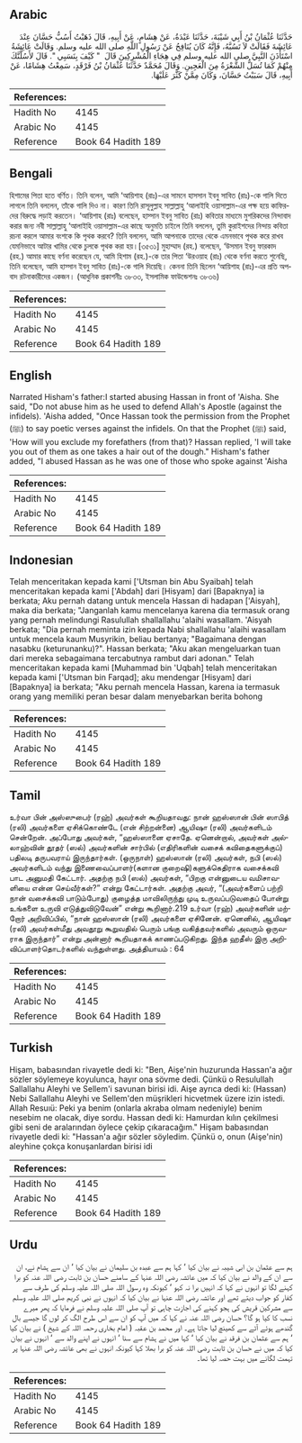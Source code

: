 ## Arabic


<div dir="rtl" lang="ar" style={{fontSize:'larger',backgroundColor:'#f8f9fa',padding:20}}>
حَدَّثَنَا عُثْمَانُ بْنُ أَبِي شَيْبَةَ، حَدَّثَنَا عَبْدَةُ، عَنْ هِشَامٍ، عَنْ أَبِيهِ، قَالَ ذَهَبْتُ أَسُبُّ حَسَّانَ عِنْدَ عَائِشَةَ فَقَالَتْ لاَ تَسُبَّهُ، فَإِنَّهُ كَانَ يُنَافِحُ عَنْ رَسُولِ اللَّهِ صلى الله عليه وسلم‏.‏ وَقَالَتْ عَائِشَةُ اسْتَأْذَنَ النَّبِيَّ صلى الله عليه وسلم فِي هِجَاءِ الْمُشْرِكِينَ قَالَ ‏ "‏ كَيْفَ بِنَسَبِي ‏"‏‏.‏ قَالَ لأَسُلَّنَّكَ مِنْهُمْ كَمَا تُسَلُّ الشَّعْرَةُ مِنَ الْعَجِينِ‏.‏ وَقَالَ مُحَمَّدٌ حَدَّثَنَا عُثْمَانُ بْنُ فَرْقَدٍ، سَمِعْتُ هِشَامًا، عَنْ أَبِيهِ، قَالَ سَبَبْتُ حَسَّانَ، وَكَانَ مِمَّنْ كَثَّرَ عَلَيْهَا‏.‏
</div>
<div style={{backgroundColor:'#f8f9fa',padding:20, marginBottom: 10}}><table> <thead> <tr> <th>References:</th> <th></th> </tr> </thead> <tbody><tr><td>Hadith No</td><td>4145</td></tr><tr><td>Arabic No</td><td>4145</td></tr><tr><td>Reference</td><td>Book 64 Hadith 189</td></tr></tbody></table></div>

## Bengali


<div dir="ltr" lang="bn" style={{fontSize:'larger',backgroundColor:'#f8f9fa',padding:20}}>
হিশামের পিতা হতে বর্ণিত। তিনি বলেন, আমি ‘আয়িশাহ (রাঃ)-এর সামনে হাসসান ইবনু সাবিত (রাঃ)-কে গালি দিতে লাগলে তিনি বললেন, তাঁকে গালি দিও না। কারণ তিনি রাসূলুল্লাহ সাল্লাল্লাহু ‘আলাইহি ওয়াসাল্লাম-এর পক্ষ হয়ে কাফিরদের বিরুদ্ধে লড়াই করতেন। ‘আয়িশাহ (রাঃ) বলেছেন, হাস্সান ইবনু সাবিত (রাঃ) কবিতার মাধ্যমে মুশরিকদের নিন্দাবাদ করার জন্য নবী সাল্লাল্লাহু ‘আলাইহি ওয়াসাল্লাম-এর কাছে অনুমতি চাইলে তিনি বললেন, তুমি কুরাইশদের নিন্দায় কবিতা রচনা করলে আমার বংশকে কি পৃথক করবে? তিনি বললেন, আমি আপনাকে তাদের থেকে এমনভাবে পৃথক করে রাখব যেমনিভাবে আটার খামির থেকে চুলকে পৃথক করা হয়।[৩৫৩১] মুহাম্মাদ (রহ.) বলেছেন, ‘উসমান ইবনু ফারকাদ (রহ.) আমার কাছে বর্ণনা করেছেন যে, আমি হিশাম (রহ.)-কে তার পিতা ‘উরওয়াহ (রাঃ) থেকে বর্ণনা করতে শুনেছি, তিনি বলেছেন, আমি হাস্সান ইবনু সাবিত (রাঃ)-কে গালি দিয়েছি। কেননা তিনি ছিলেন ‘আয়িশাহ (রাঃ)-এর প্রতি অপবাদ রটনাকারীদের একজন। (আধুনিক প্রকাশনীঃ ৩৮৩৩, ইসলামিক ফাউন্ডেশনঃ ৩৮৩৬)
</div>
<div style={{backgroundColor:'#f8f9fa',padding:20, marginBottom: 10}}><table> <thead> <tr> <th>References:</th> <th></th> </tr> </thead> <tbody><tr><td>Hadith No</td><td>4145</td></tr><tr><td>Arabic No</td><td>4145</td></tr><tr><td>Reference</td><td>Book 64 Hadith 189</td></tr></tbody></table></div>

## English


<div dir="ltr" lang="en" style={{fontSize:'larger',backgroundColor:'#f8f9fa',padding:20}}>
Narrated Hisham's father:I started abusing Hassan in front of 'Aisha. She said, "Do not abuse him as he used to defend Allah's Apostle (against the infidels). 'Aisha added, "Once Hassan took the permission from the Prophet (ﷺ) to say poetic verses against the infidels. On that the Prophet (ﷺ) said, 'How will you exclude my forefathers (from that)? Hassan replied, 'I will take you out of them as one takes a hair out of the dough." Hisham's father added, "I abused Hassan as he was one of those who spoke against 'Aisha
</div>
<div style={{backgroundColor:'#f8f9fa',padding:20, marginBottom: 10}}><table> <thead> <tr> <th>References:</th> <th></th> </tr> </thead> <tbody><tr><td>Hadith No</td><td>4145</td></tr><tr><td>Arabic No</td><td>4145</td></tr><tr><td>Reference</td><td>Book 64 Hadith 189</td></tr></tbody></table></div>

## Indonesian


<div dir="ltr" lang="id" style={{fontSize:'larger',backgroundColor:'#f8f9fa',padding:20}}>
Telah menceritakan kepada kami ['Utsman bin Abu Syaibah] telah menceritakan kepada kami ['Abdah] dari [Hisyam] dari [Bapaknya] ia berkata; Aku pernah datang untuk mencela Hassan di hadapan ['Aisyah], maka dia berkata; "Janganlah kamu mencelanya karena dia termasuk orang yang pernah melindungi Rasulullah shallallahu 'alaihi wasallam. 'Aisyah berkata; "Dia pernah meminta izin kepada Nabi shallallahu 'alaihi wasallam untuk mencela kaum Musyrikin, beliau bertanya; "Bagaimana dengan nasabku (keturunanku)?". Hassan berkata; "Aku akan mengeluarkan tuan dari mereka sebagaimana tercabutnya rambut dari adonan." Telah menceritakan kepada kami [Muhammad bin 'Uqbah] telah menceritakan kepada kami ['Utsman bin Farqad]; aku mendengar [Hisyam] dari [Bapaknya] ia berkata; "Aku pernah mencela Hassan, karena ia termasuk orang yang memiliki peran besar dalam menyebarkan berita bohong
</div>
<div style={{backgroundColor:'#f8f9fa',padding:20, marginBottom: 10}}><table> <thead> <tr> <th>References:</th> <th></th> </tr> </thead> <tbody><tr><td>Hadith No</td><td>4145</td></tr><tr><td>Arabic No</td><td>4145</td></tr><tr><td>Reference</td><td>Book 64 Hadith 189</td></tr></tbody></table></div>

## Tamil


<div dir="ltr" lang="ta" style={{fontSize:'larger',backgroundColor:'#f8f9fa',padding:20}}>
உர்வா பின் அஸ்ஸுபைர் (ரஹ்) அவர்கள் கூறியதாவது: நான் ஹஸ்ஸான் பின் ஸாபித் (ரலி) அவர்களை ஏசிக்கொண்டே (என் சிற்றன்னை) ஆயிஷா (ரலி) அவர்களிடம் சென்றேன். அப்போது அவர்கள், “ஹஸ்ஸானை ஏசாதே. ஏனென்றால், அவர்கள் அல்லாஹ்வின் தூதர் (ஸல்) அவர்களின் சார்பில் (எதிரிகளின் வசைக் கவிதைகளுக்குப்) பதிலடி தருபவராய் இருந்தார்கள். (ஒருநாள்) ஹஸ்ஸான் (ரலி) அவர்கள், நபி (ஸல்) அவர்களிடம் வந்து இணைவைப்பாளர்(களான குறைஷி)களுக்கெதிராக வசைக்கவி பாட அனுமதி கேட்டார். அதற்கு நபி (ஸல்) அவர்கள், “பிறகு என்னுடைய வமிசாவளியை என்ன செய்வீர்கள்?” என்று கேட்டார்கள். அதற்கு அவர், “(அவர்களைப் பற்றி நான் வசைக்கவி பாடும்போது) குழைத்த மாவிலிருந்து முடி உருவப்படுவதைப் போன்று உங்களை உருவி எடுத்துவிடுவேன்” என்று கூறினார்.219 உர்வா (ரஹ்) அவர்களின் மற்றோர் அறிவிப்பில், “நான் ஹஸ்ஸான் (ரலி) அவர்களை ஏசினேன். ஏனெனில், ஆயிஷா (ரலி) அவர்கள்மீது அவதூறு கூறுவதில் பெரும் பங்கு வகித்தவர்களில் அவரும் ஒருவராக இருந்தார்” என்று அன்னார் கூறியதாகக் காணப்படுகிறது. இந்த ஹதீஸ் இரு அறிவிப்பாளர்தொடர்களில் வந்துள்ளது. அத்தியாயம் : 64
</div>
<div style={{backgroundColor:'#f8f9fa',padding:20, marginBottom: 10}}><table> <thead> <tr> <th>References:</th> <th></th> </tr> </thead> <tbody><tr><td>Hadith No</td><td>4145</td></tr><tr><td>Arabic No</td><td>4145</td></tr><tr><td>Reference</td><td>Book 64 Hadith 189</td></tr></tbody></table></div>

## Turkish


<div dir="ltr" lang="tr" style={{fontSize:'larger',backgroundColor:'#f8f9fa',padding:20}}>
Hişam, babasından rivayetle dedi ki: "Ben, Aişe'nin huzurunda Hassan'a ağır sözler söylemeye koyulunca, hayır ona sövme dedi. Çünkü o Resulullah Sallallahu Aleyhi ve Sellem'i savunan birisi idi. Aişe ayrıca dedi ki: (Hassan) Nebi Sallallahu Aleyhi ve Sellem'den müşrikleri hicvetmek üzere izin istedi. Allah Resuıü: Peki ya benim (onlarla akraba olmam nedeniyle) benim nesebim ne olacak, diye sordu. Hassan dedi ki: Hamurdan kılın çekilmesi gibi seni de aralarından öylece çekip çıkaracağım." Hişam babasından rivayetle dedi ki: "Hassan'a ağır sözler söyledim. Çünkü o, onun (Aişe'nin) aleyhine çokça konuşanlardan birisi idi
</div>
<div style={{backgroundColor:'#f8f9fa',padding:20, marginBottom: 10}}><table> <thead> <tr> <th>References:</th> <th></th> </tr> </thead> <tbody><tr><td>Hadith No</td><td>4145</td></tr><tr><td>Arabic No</td><td>4145</td></tr><tr><td>Reference</td><td>Book 64 Hadith 189</td></tr></tbody></table></div>

## Urdu


<div dir="rtl" lang="ur" style={{fontSize:'larger',backgroundColor:'#f8f9fa',padding:20}}>
ہم سے عثمان بن ابی شیبہ نے بیان کیا ‘ کہا ہم سے عبدہ بن سلیمان نے بیان کیا ‘ ان سے ہشام نے، ان سے ان کے والد نے بیان کیا کہ میں عائشہ رضی اللہ عنہا کے سامنے حسان بن ثابت رضی اللہ عنہ کو برا کہنے لگا تو انہوں نے کہا کہ انہیں برا نہ کہو ‘ کیونکہ وہ رسول اللہ صلی اللہ علیہ وسلم کی طرف سے کفار کو جواب دیتے تھے اور عائشہ رضی اللہ عنہا نے بیان کیا کہ انہوں نے نبی کریم صلی اللہ علیہ وسلم سے مشرکین قریش کی ہجو کہنے کی اجازت چاہی تو آپ صلی اللہ علیہ وسلم نے فرمایا کہ پھر میرے نسب کا کیا ہو گا؟ حسان رضی اللہ عنہ نے کہا کہ میں آپ کو ان سے اس طرح الگ کر لوں گا جیسے بال گندھے ہوئے آٹے سے کھینچ لیا جاتا ہے۔ اور محمد بن عقبہ ( امام بخاری رحمہ اللہ کے شیخ ) نے بیان کیا ‘ ہم سے عثمان بن فرقد نے بیان کیا ‘ کہا میں نے ہشام سے سنا ‘ انہوں نے اپنے والد سے ‘ انہوں نے بیان کیا کہ میں نے حسان بن ثابت رضی اللہ عنہ کو برا بھلا کہا کیونکہ انہوں نے بھی عائشہ رضی اللہ عنہا پر تہمت لگانے میں بہت حصہ لیا تھا۔
</div>
<div style={{backgroundColor:'#f8f9fa',padding:20, marginBottom: 10}}><table> <thead> <tr> <th>References:</th> <th></th> </tr> </thead> <tbody><tr><td>Hadith No</td><td>4145</td></tr><tr><td>Arabic No</td><td>4145</td></tr><tr><td>Reference</td><td>Book 64 Hadith 189</td></tr></tbody></table></div>